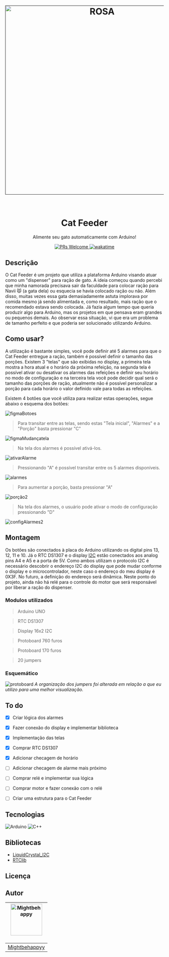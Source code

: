
<h1 align="center">
  <br>
  <a href=""><img src="https://i.imgur.com/xXllAvt.png" alt="ROSA" width="600"></a>
  <br>
  <br>
</h1>

<h1 align="center">Cat Feeder</h1>

<p align="center">Alimente seu gato automaticamente com Arduino!</p>

<div align="center">
  <a href="https://makeapullrequest.com">
    <img src="https://img.shields.io/badge/PRs-welcome-brightgreen.svg?style=flat-square" alt="PRs Welcome">
  </a>
  <a href="https://wakatime.com/badge/user/018bb0d6-56a3-43d5-85d1-e7b7401fdda3/project/018cda84-2da9-46fe-8377-672cc817dd55"><img src="https://wakatime.com/badge/user/018bb0d6-56a3-43d5-85d1-e7b7401fdda3/project/018cda84-2da9-46fe-8377-672cc817dd55.svg" alt="wakatime"></a>
  </a>
</div>



## Descrição
O Cat Feeder é um projeto que utiliza a plataforma Arduino visando atuar como um "dispenser" para ração de gato. A ideia começou quando percebi que minha namorada precisava sair da faculdade para colocar ração para Navii 😾 (a gata dela) ou esquecia se havia colocado ração ou não. Além disso, muitas vezes essa gata demasiadamente astuta implorava por comida mesmo já sendo alimentada e, como resultado, mais ração que o recomendado estava sendo colocada. Já fazia algum tempo que queria produzir algo para Arduino, mas os projetos em que pensava eram grandes ou pequenos demais. Ao observar essa situação, vi que era um problema de tamanho perfeito e que poderia ser solucionado utilizando Arduino. 

## Como usar?
A utilização é bastante simples, você pode definir até 5 alarmes para que o Cat Feeder entregue a ração, também é possível definir o tamanho das porções. Existem 3 "telas" que são exibidas no display, a primeira tela mostra a hora atual e o horário da próxima refeição, na segunda tela é possível ativar ou desativar os alarmes das refeições e definir seu horário no modo de configuração e na terceira tela você pode decidir qual será o tamanho das porções de ração, atualmente não é possível personalizar a porção para cada horário o valor definido vale para todas as refeições. 

Existem 4 botões que você utiliza para realizar estas operações, segue abaixo o esquema dos botões:

![figmaBotoes](https://github.com/mightbehappyy/CatFeeder/assets/97134972/6c973c27-ef78-4915-9156-e146e971617a)


>Para transitar entre as telas, sendo estas "Tela inicial", "Alarmes" e a "Porção" basta pressionar "C"

![figmaMudançatela](https://github.com/mightbehappyy/CatFeeder/assets/97134972/090bcbad-398c-436c-b9e3-45b87ab7898f)

> Na tela dos alarmes é possível ativá-los.

![ativarAlarme](https://github.com/mightbehappyy/CatFeeder/assets/97134972/4532a30a-36d6-4cb4-8044-54ec8b211709)

> Pressionando "A" é possível transitar entre os 5 alarmes disponíveis.

![alarmes](https://github.com/mightbehappyy/CatFeeder/assets/97134972/d354c691-76ce-441f-b603-f4d91b485a75)

> Para aumentar a porção, basta pressionar "A"

![porção2](https://github.com/mightbehappyy/CatFeeder/assets/97134972/81041801-3c58-43fe-89da-7e73a79766da)

> Na tela dos alarmes, o usuário pode ativar o modo de configuração pressionando "D"

![configAlarmes2](https://github.com/mightbehappyy/CatFeeder/assets/97134972/b3ce625a-d958-49ed-82c2-a802300b27e4)
## Montagem
Os botões são conectados à placa do Arduino utilizando os digital pins 13, 12, 11 e 10. Já o RTC DS1307 e o display [I2C](http://www.univasf.edu.br/~romulo.camara/novo/wp-content/uploads/2013/11/Barramento-e-Protocolo-I2C.pdf) estão conectados aos analog pins A4 e A5 e a porta de 5V. Como ambos utilizam o protocolo I2C é necessário descobrir o endereço I2C do display que pode mudar conforme o display e o microcontrolador, neste caso o endereço do meu display é 0X3F. No futuro, a definição do endereço será dinâmica. Neste ponto do projeto, ainda não há relé para o controle do motor que será responsável por liberar a ração do dispenser.

### Modulos utilizados
>Arduino UNO

>RTC DS1307

>Display 16x2 I2C

>Protoboard 760 furos

>Protoboard 170 furos

>20 jumpers
### Esquemático
![protoboard](https://github.com/mightbehappyy/CatFeeder/assets/97134972/533f7db4-31a3-4943-992e-b1adb887728d)
*A organização dos jumpers foi alterada em relação a que eu utilizo para uma melhor visualização.* 

## To do
- [x] Criar lógica dos alarmes
- [x] Fazer conexão do display e implementar biblioteca
- [x] Implementação das telas
- [x] Comprar RTC DS1307 
- [X] Adicionar checagem de horário
- [ ] Adicionar checagem de alarme mais próximo
- [ ] Comprar relé e implementar sua lógica
- [ ] Comprar motor e fazer conexão com o relé
- [ ] Criar uma estrutura para o Cat Feeder


## Tecnologias
![Arduino](https://img.shields.io/badge/Arduino-00878F.svg?style=for-the-badge&logo=Arduino&logoColor=white)
![C++](https://img.shields.io/badge/c++-%2300599C.svg?style=for-the-badge&logo=c%2B%2B&logoColor=white)


## Bibliotecas
- [LiquidCrystal_I2C](https://gitlab.com/tandembyte/LCD_I2C)
- [RTClib](https://github.com/adafruit/RTClib)



## Licença


## Autor
| <img src="https://avatars.githubusercontent.com/mightbehappyy" width="100px;" alt="Mightbehappy"/><br /><sub></sub></a><br/> |
|-----------------------------------------------------------------------------------------------------------------------------------------------------|
| [Mightbehappyy](https://github.com/mightbehappyy)                                                                                                     |
